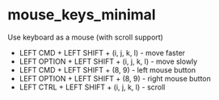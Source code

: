 # mouse_keys_minimal

Use keyboard as a mouse (with scroll support)

* LEFT CMD + LEFT SHIFT + (i, j, k, l) - move faster
* LEFT OPTION + LEFT SHIFT + (i, j, k, l) - move slowly
* LEFT CMD + LEFT SHIFT + (8, 9) - left mouse button
* LEFT OPTION + LEFT SHIFT + (8, 9) - right mouse button
* LEFT CTRL + LEFT SHIFT + (i, j, k, l) - scroll

